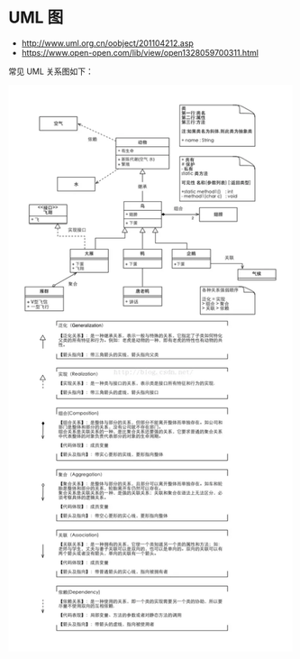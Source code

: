 # UML 图

- http://www.uml.org.cn/oobject/201104212.asp
- https://www.open-open.com/lib/view/open1328059700311.html

常见 UML 关系图如下：

![UML 图](uml关系图.png)

